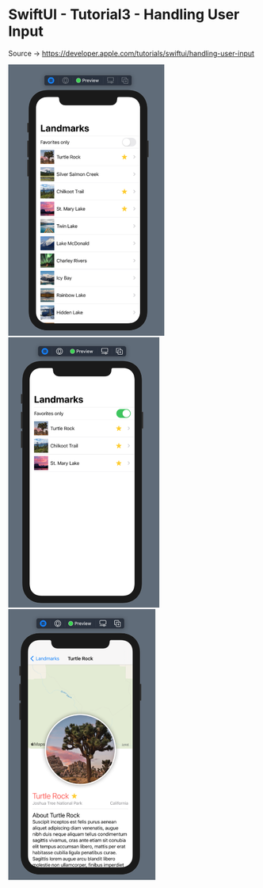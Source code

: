 # SwiftUI - Tutorial3 - Handling User Input
Source -> https://developer.apple.com/tutorials/swiftui/handling-user-input

<p float="left">
  <img src="https://github.com/harunozdemir/SwiftUI-Tutorials/blob/main/Tutorial3/Landmarks/Images/all.png" width="315">
  <img src="https://github.com/harunozdemir/SwiftUI-Tutorials/blob/main/Tutorial3/Landmarks/Images/favorites_only.png" width="305">
  <img src="https://github.com/harunozdemir/SwiftUI-Tutorials/blob/main/Tutorial3/Landmarks/Images/detail.png" width="297">
</p>
